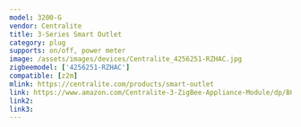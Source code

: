 ```yaml
---
model: 3200-G
vendor: Centralite
title: 3-Series Smart Outlet
category: plug
supports: on/off, power meter
image: /assets/images/devices/Centralite_4256251-RZHAC.jpg
zigbeemodel: ['4256251-RZHAC']
compatible: [z2m]
mlink: https://centralite.com/products/smart-outlet
link: https://www.amazon.com/Centralite-3-ZigBee-Appliance-Module/dp/B01CKKVX30
link2: 
link3: 
---
```


